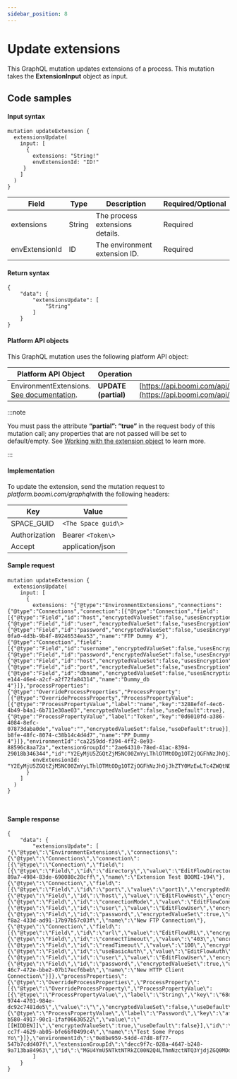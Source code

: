 ```yaml
---
sidebar_position: 8
---
```

# Update extensions 

<head>
  <meta name="guidename" content="Spaces"/>
  <meta name="context" content="GUID-ed2de448-a124-4f44-af7d-ad1ddf7e47a2"/>
</head>


This GraphQL mutation updates extensions of a process. This mutation takes the **ExtensionInput** object as input.

## Code samples 

#### Input syntax

``` {#codeblock_zfv_pws_zxb}
mutation updateExtension {
  extensionsUpdate(
    input: [
      {
        extensions: "String!"
        envExtensionId: "ID!"
     }
    ]
  )
}

```

|Field|Type|Description|Required/Optional|
|-----|----|-----------|-----------------|
|extensions|String|The process extensions details.|Required|
|envExtensionId|ID|The environment extension ID.|Required|

#### Return syntax

``` {#codeblock_at5_1xs_zxb}
{
    "data": {
        "extensionsUpdate": [
            "String"
        ]
    }
}

```

#### Platform API objects

This GraphQL mutation uses the following platform API object:

|**Platform API Object**|Operation|URL|
|-----------------------|---------|---|
|EnvironmentExtensions. [See documentation](https://developer.boomi.com/api/platformapi#tag/EnvironmentExtensions).|**UPDATE \(partial\)**|[https://api.boomi.com/api/rest/v1/accountId/EnvironmentExtensions/id/update](https://api.boomi.com/api/rest/v1/accountId/EnvironmentExtensions/id/update)|



:::note 

You must pass the attribute **“partial”: “true”** in the request body of this mutation call; any properties that are not passed will be set to default/empty. See [Working with the extension object](https://developer.boomi.com/docs/APIs/PlatformAPI/Working_with_the_Environment_Extensions_object) to learn more.

:::

#### Implementation

To update the extension, send the mutation request to *platform.boomi.com/graphql*with the following headers:

|Key|Value|
|---|-----|
|SPACE\_GUID|`<The Space guid\>`|
|Authorization|Bearer `<Token\>`|
|Accept|application/json|

#### Sample request

``` {#codeblock_lxj_pxs_zxb}
mutation updateExtension {
  extensionsUpdate(
    input: [
      {
        extensions: "{"@type":"EnvironmentExtensions","connections":{"@type":"Connections","connection":[{"@type":"Connection","field":[{"@type":"Field","id":"host","encryptedValueSet":false,"usesEncryption":false,"componentOverride":false,"useDefault":true},{"@type":"Field","id":"user","encryptedValueSet":false,"usesEncryption":false,"componentOverride":false,"useDefault":true},{"@type":"Field","id":"password","encryptedValueSet":false,"usesEncryption":true,"componentOverride":false,"useDefault":true}],"id":"e8d24e66-0fa0-4d3b-9b4f-89246534ea53","name":"FTP Dummy 4"},{"@type":"Connection","field":[{"@type":"Field","id":"username","encryptedValueSet":false,"usesEncryption":false,"componentOverride":false,"useDefault":true},{"@type":"Field","id":"password","encryptedValueSet":false,"usesEncryption":true,"componentOverride":false,"useDefault":true},{"@type":"Field","id":"host","encryptedValueSet":false,"usesEncryption":false,"componentOverride":false,"useDefault":true},{"@type":"Field","id":"port","encryptedValueSet":false,"usesEncryption":false,"componentOverride":false,"useDefault":true},{"@type":"Field","id":"dbname","encryptedValueSet":false,"usesEncryption":false,"componentOverride":false,"useDefault":true}],"id":"d780a396-e144-46e4-a2cf-a2f72fa84314","name":"Dummy_db 4"}]},"processProperties":{"@type":"OverrideProcessProperties","ProcessProperty":[{"@type":"OverrideProcessProperty","ProcessPropertyValue":[{"@type":"ProcessPropertyValue","label":"name","key":"3288ef4f-4ec6-4b49-b4a1-6b711e30ae03","encryptedValueSet":false,"useDefault":true},{"@type":"ProcessPropertyValue","label":"Token","key":"0d6010fd-a386-4084-8efc-07873daba0de","value":"","encryptedValueSet":false,"useDefault":true}],"id":"e5301f1a-b8fe-48fc-8074-c38b14c4d4d7","name":"PP_Dummy 4"}]},"environmentId":"ca2259dd-f394-4ff2-8e93-88596c8aa72a","extensionGroupId":"2ae64310-78ed-41ac-8394-29018b346344","id":"Y2EyMjU5ZGQtZjM5NC00ZmYyLThlOTMtODg1OTZjOGFhNzJhOjJhZTY0MzEwLTc4ZWQtNDFhYy04Mzk0LTI5MDE4YjM0NjM0NA"}"
        envExtensionId: "Y2EyMjU5ZGQtZjM5NC00ZmYyLThlOTMtODg1OTZjOGFhNzJhOjJhZTY0MzEwLTc4ZWQtNDFhYy04Mzk0LTI5MDE4YjM0NjM0NA"
      }
    ]
  )
}



```

#### Sample response

``` {#codeblock_mnt_qxs_zxb}
{
    "data": {
        "extensionsUpdate": [
"{\"@type\":\"EnvironmentExtensions\",\"connections\":{\"@type\":\"Connections\",\"connection\":[{\"@type\":\"Connection\",\"field\":[{\"@type\":\"Field\",\"id\":\"directory\",\"value\":\"EditFlowDirectory\",\"encryptedValueSet\":false,\"usesEncryption\":false,\"componentOverride\":false,\"useDefault\":false}],\"id\":\"a331857a-89a7-4984-83de-690080c28cff\",\"name\":\"Extension Test BOOMI-194\"},{\"@type\":\"Connection\",\"field\":[{\"@type\":\"Field\",\"id\":\"port\",\"value\":\"port1\",\"encryptedValueSet\":false,\"usesEncryption\":false,\"componentOverride\":false,\"useDefault\":false},{\"@type\":\"Field\",\"id\":\"host\",\"value\":\"EditFlowHost\",\"encryptedValueSet\":false,\"usesEncryption\":false,\"componentOverride\":false,\"useDefault\":false},{\"@type\":\"Field\",\"id\":\"connectionMode\",\"value\":\"EditFlowConnection\",\"encryptedValueSet\":false,\"usesEncryption\":false,\"componentOverride\":false,\"useDefault\":false},{\"@type\":\"Field\",\"id\":\"user\",\"value\":\"EditFlowUser\",\"encryptedValueSet\":false,\"usesEncryption\":false,\"componentOverride\":false,\"useDefault\":false},{\"@type\":\"Field\",\"id\":\"password\",\"encryptedValueSet\":true,\"usesEncryption\":true,\"componentOverride\":false,\"useDefault\":false}],\"id\":\"88181efe-f8a2-433d-ad91-17b97b57c03f\",\"name\":\"New FTP Connection\"},{\"@type\":\"Connection\",\"field\":[{\"@type\":\"Field\",\"id\":\"url\",\"value\":\"EditFlowURL\",\"encryptedValueSet\":false,\"usesEncryption\":false,\"componentOverride\":false,\"useDefault\":false},{\"@type\":\"Field\",\"id\":\"connectTimeout\",\"value\":\"403\",\"encryptedValueSet\":false,\"usesEncryption\":false,\"componentOverride\":false,\"useDefault\":false},{\"@type\":\"Field\",\"id\":\"readTimeout\",\"value\":\"100\",\"encryptedValueSet\":false,\"usesEncryption\":false,\"componentOverride\":false,\"useDefault\":false},{\"@type\":\"Field\",\"id\":\"useBasicAuth\",\"value\":\"EditFlowAuth\",\"encryptedValueSet\":false,\"usesEncryption\":false,\"componentOverride\":false,\"useDefault\":false},{\"@type\":\"Field\",\"id\":\"user\",\"value\":\"EditFlowUser\",\"encryptedValueSet\":false,\"usesEncryption\":false,\"componentOverride\":false,\"useDefault\":false},{\"@type\":\"Field\",\"id\":\"password\",\"encryptedValueSet\":true,\"usesEncryption\":true,\"componentOverride\":false,\"useDefault\":false}],\"id\":\"d322aa77-46c7-472e-bbe2-07b17ecf6beb\",\"name\":\"New HTTP Client Connection\"}]},\"processProperties\":{\"@type\":\"OverrideProcessProperties\",\"ProcessProperty\":[{\"@type\":\"OverrideProcessProperty\",\"ProcessPropertyValue\":[{\"@type\":\"ProcessPropertyValue\",\"label\":\"String\",\"key\":\"68dad3cb-9744-4701-984e-dc92c7481de5\",\"value\":\"\",\"encryptedValueSet\":false,\"useDefault\":true},{\"@type\":\"ProcessPropertyValue\",\"label\":\"Password\",\"key\":\"af61be8f-b580-4917-90c1-1faf06630522\",\"value\":\"[[HIDDEN]]\",\"encryptedValueSet\":true,\"useDefault\":false}],\"id\":\"4e34fc8d-cc7f-4629-ab05-bfe66f0499c4\",\"name\":\"Test Some Props Yo\"}]},\"environmentId\":\"0e8be959-54dd-47d8-8f77-547b7cdd407f\",\"extensionGroupId\":\"decc9f7c-028a-4647-b248-9a713ba84963\",\"id\":\"MGU4YmU5NTktNTRkZC00N2Q4LThmNzctNTQ3YjdjZGQ0MDdmOmRlY2M5ZjdjLTAyOGEtNDY0Ny1iMjQ4LTlhNzEzYmE4NDk2Mw\"}"
        ]
    }
}

```